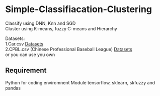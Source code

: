 # Simple-Classifiacation-Clustering
Classify using DNN, Knn and SGD <br>
Cluster using K-means, fuzzy C-means and Hierarchy<br>

Datasets:<br>
1.Car.csv [Datasets](https://archive.ics.uci.edu/ml/datasets/Car+Evaluation)<br>
2.CPBL.csv (Chinese Professional Baseball League) [Datasets](https://cpbl-plus.appspot.com/batting)
<br>
or you can use you own

## Requirement
Python for coding enviromnent
Module tensorflow, sklearn, skfuzzy and pandas

